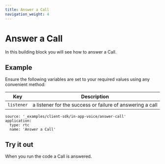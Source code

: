 ```yaml
---
title: Answer a Call
navigation_weight: 4
---
```


# Answer a Call

In this building block you will see how to answer a Call.

## Example

Ensure the following variables are set to your required values using any convenient method:

Key | Description
-- | --
`listener` | a listener for the success or failure of answering a call

```building_blocks
source: '_examples/client-sdk/in-app-voice/answer-call'
application:
  type: rtc
  name: 'Answer a Call'
```

## Try it out

When you run the code a Call is answered.